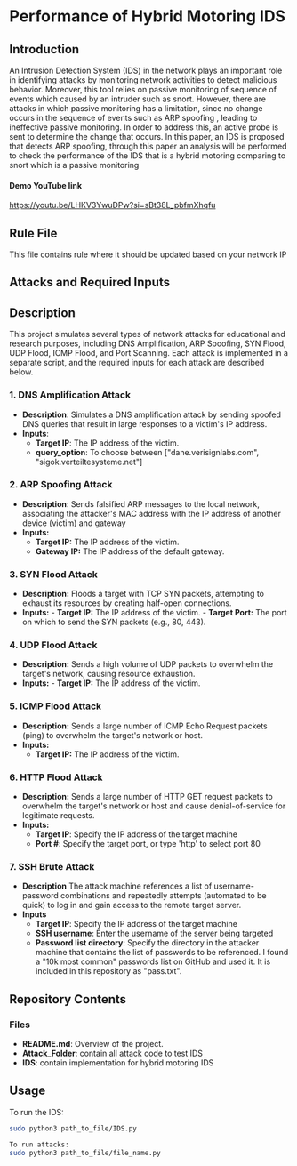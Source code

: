 # Performance of Hybrid Motoring IDS
## Introduction
An Intrusion Detection System (IDS) in the network
plays an important role in identifying attacks by monitoring
network activities to detect malicious behavior. Moreover, this
tool relies on passive monitoring of sequence of events which
caused by an intruder such as snort. However, there are attacks
in which passive monitoring has a limitation, since no change
occurs in the sequence of events such as ARP spoofing , leading
to ineffective passive monitoring. In order to address this, an
active probe is sent to determine the change that occurs. In this
paper, an IDS is proposed that detects ARP spoofing, through this
paper an analysis will be performed to check the performance
of the IDS that is a hybrid motoring comparing to snort which
is a passive monitoring

#### Demo YouTube link
https://youtu.be/LHKV3YwuDPw?si=sBt38L_pbfmXhqfu

## Rule File
This file contains rule where it should be updated based on your network IP
## Attacks and Required Inputs

## Description
This project simulates several types of network attacks for educational and research purposes, including DNS Amplification, ARP Spoofing, SYN Flood, UDP Flood, ICMP Flood, and Port Scanning. Each attack is implemented in a separate script, and the required inputs for each attack are described below.

### 1. **DNS Amplification Attack**
- **Description**: Simulates a DNS amplification attack by sending spoofed DNS queries that result in large responses to a victim's IP address.
- **Inputs**:
  - **Target IP**: The IP address of the victim.
  - **query_option**: To choose between ["dane.verisignlabs.com", "sigok.verteiltesysteme.net"]

### 2. **ARP Spoofing Attack**

- **Description**: Sends falsified ARP messages to the local network, associating the attacker's MAC address with the IP address of another device (victim) and gateway 
- **Inputs:**
  - **Target IP:** The IP address of the victim.
  - **Gateway IP:** The IP address of the default gateway.
  

### 3. **SYN Flood Attack**

- **Description:** Floods a target with TCP SYN packets, attempting to exhaust its resources by creating half-open connections.
- **Inputs:**
        - **Target IP:** The IP address of the victim.
        - **Target Port:** The port on which to send the SYN packets (e.g., 80, 443).

### 4. **UDP Flood Attack**

- **Description:** Sends a high volume of UDP packets to overwhelm the target's network, causing resource exhaustion.
- **Inputs:**
        - **Target IP:** The IP address of the victim.


### 5. **ICMP Flood Attack**

- **Description:** Sends a large number of ICMP Echo Request packets (ping) to overwhelm the target's network or host.
- **Inputs:**
  - **Target IP:** The IP address of the victim.
 
### 6. **HTTP Flood Attack**
- **Description:** Sends a large number of HTTP GET request packets to overwhelm the target's network or host and cause denial-of-service for legitimate requests.
- **Inputs:**
  - **Target IP**: Specify the IP address of the target machine
  - **Port #**: Specify the target port, or type 'http' to select port 80
 
### 7. **SSH Brute Attack**
- **Description** The attack machine references a list of username-password combinations and repeatedly attempts (automated to be quick) to log in and gain access to the remote target server.
- **Inputs**
  - **Target IP**: Specify the IP address of the target machine
  - **SSH username**: Enter the username of the server being targeted
  - **Password list directory**: Specify the directory in the attacker machine that contains the list of passwords to be referenced. I found a "10k most common" passwords list on GitHub and used it. It is included in this repository as "pass.txt".
      

## Repository Contents
### Files
- **README.md**: Overview of the project.
- **Attack_Folder**: contain all attack code to test IDS
- **IDS**: contain implementation for hybrid motoring IDS


## Usage
To run the IDS:
```bash
sudo python3 path_to_file/IDS.py

To run attacks:
sudo python3 path_to_file/file_name.py

